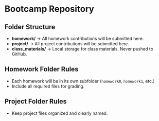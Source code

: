 # Bootcamp Repository 
## Folder Structure
- **homework/** → All homework contributions will be submitted here. 
- **project/** → All project contributions will be submitted here.
- **class_materials/** → Local storage for class materials. Never pushed to GitHub. 
## Homework Folder Rules
- Each homework will be in its own subfolder (`homework0`, `homework1`, etc.)
- Include all required files for grading. 
## Project Folder Rules
- Keep project files organized and clearly named. 
